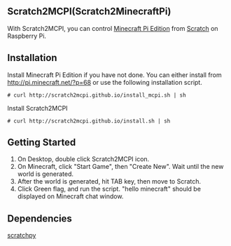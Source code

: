 ## Scratch2MCPI(Scratch2MinecraftPi)

With Scratch2MCPI, you can control [Minecraft Pi Edition](http://pi.minecraft.net/) from [Scratch](http://scratch.mit.edu) on Raspberry Pi.

## Installation

Install Minecraft Pi Edition if you have not done. You can either install from http://pi.minecraft.net/?p=68 or use the following installation script.

```
# curl http://scratch2mcpi.github.io/install_mcpi.sh | sh 
```

Install Scratch2MCPI

```
# curl http://scratch2mcpi.github.io/install.sh | sh 
```

## Getting Started

1. On Desktop, double click Scratch2MCPI icon.
2. On Minecraft, click "Start Game", then "Create New". Wait until the new world is generated.
3. After the world is generated, hit TAB key, then move to Scratch.
4. Click Green flag, and run the script. "hello minecraft" should be displayed on Minecraft chat window.

## Dependencies

[scratchpy](https://github.com/pilliq/scratchpy)
